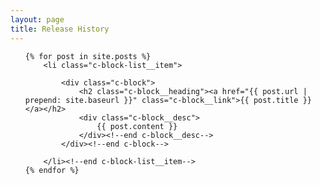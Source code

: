 ```yaml
---
layout: page
title: Release History
---
```


<ul class="c-block-list">

    {% for post in site.posts %}
        <li class="c-block-list__item">

			<div class="c-block">
				<h2 class="c-block__heading"><a href="{{ post.url | prepend: site.baseurl }}" class="c-block__link">{{ post.title }}</a></h2>
            	<div class="c-block__desc">
					{{ post.content }}
				</div><!--end c-block__desc-->
			</div><!--end c-block-->

        </li><!--end c-block-list__item-->
    {% endfor %}
	
</ul><!--end c-block-list-->
